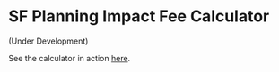 # SF Planning Impact Fee Calculator

(Under Development)

See the calculator in action [here](https://sfcpc.github.io/ifc/).
